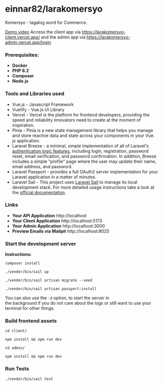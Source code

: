 

# einnar82/larakomersyo
Komersyo - tagalog word for Commerce.

[Demo video](https://www.loom.com/share/9033f3eb247c4a608dd68c1e85005d67)
Access the client app via https://larakomersyo-client.vercel.app/ and the admin app via https://larakomersyo-admin.vercel.app/login

### Prerequisites:

- **Docker**
- **PHP 8.2**
- **Composer**
- **Node.js**

### Tools and Libraries used

- Vue.js - Javascript Framework
- Vuetify - Vue.js UI Library
- Vercel - Vercel is the platform for frontend developers, providing the speed and reliability innovators need to create at the moment of inspiration.
- Pinia - Pinia is a new state management library that helps you manage and store reactive data and state across your components in your Vue. js application.
- Laravel Breeze - a minimal, simple implementation of all of Laravel's [authentication logic features](https://laravel.com/docs/10.x/authentication), including login, registration, password reset, email verification, and password confirmation. In addition, Breeze includes a simple "profile" page where the user may update their name, email address, and password.
- Laravel Passport - provides a full OAuth2 server implementation for your Laravel application in a matter of minutes.
- Laravel Sail - This project uses  [Laravel Sail](https://laravel.com/docs/sail) to manage  its local development stack. For more detailed usage instructions take a look at  
  the [official documentation](https://laravel.com/docs/sail).

### Links

- **Your API Application** http://localhost
- **Your Client Application** http://localhost:5173
- **Your Admin Application** http://localhost:3000
- **Preview Emails via Mailpit** http://localhost:8025

### Start the development server

**Instructions:**

```
composer install
```

```
./vendor/bin/sail up
```

```
./vendor/bin/sail artisan migrate --seed
```

```
./vendor/bin/sail artisan passport:install
```

You can also use the `-d` option, to start the server in  
the background if you do not care about the logs or still want to use your  
terminal for other things.

### Build frontend assets

```
cd client/
```

```
npm install && npm run dev
```

```
cd admin/
```

```
npm install && npm run dev
```


### Run Tests

```shell  
./vendor/bin/sail test
```
